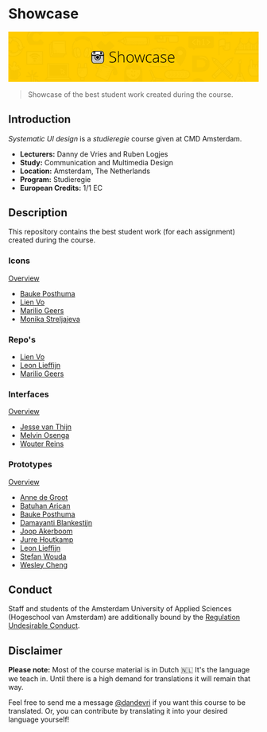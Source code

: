 # Showcase

![Showcase banner](cmda-sud-showcase-banner.jpg)
> Showcase of the best student work created during the course.

## Introduction
*Systematic UI design* is a *studieregie* course given at CMD Amsterdam. 

* **Lecturers:** Danny de Vries and Ruben Logjes
* **Study:** Communication and Multimedia Design
* **Location:** Amsterdam, The Netherlands
* **Program:** Studieregie
* **European Credits:** 1/1 EC

## Description
This repository contains the best student work (for each assignment) created during the course.

### Icons
[Overview](/icons/)
* [Bauke Posthuma](/icons/Bauke-Posthuma_icon.sketch)
* [Lien Vo](/icons/Lien-Vo_icon.sketch)
* [Marilio Geers](/icons/Marilio-Geers_icon.sketch)
* [Monika Streljajeva](/icons/Monika-Streljajeva_icon.sketch)

### Repo's
* [Lien Vo](https://github.com/nlvo/systematic-ui-design)
* [Leon Lieffijn](https://github.com/lieffijnleon/SRP_designsystem)
* [Marilio Geers](https://github.com/mariliogeers/srp-designsystem)

### Interfaces
[Overview](/interfaces/)
* [Jesse van Thijn](/interfaces/Jesse-Van-Thijn_interface.sketch)
* [Melvin Osenga](/interfaces/Melvin-Osenga_interface.sketch)
* [Wouter Reins](/interfaces/Wouter-Reins_interface.sketch)

### Prototypes
[Overview](/prototypes/)
* [Anne de Groot](/prototypes/Anne-de-groot_video.mp4)
* [Batuhan Arican](/prototypes/Batuhan-Arican_prototype.mov)
* [Bauke Posthuma](/prototypes/Bauke-Posthuma_prototype.mp4)
* [Damayanti Blankestijn](/prototypes/Damayanti-Blankestijn_prototype.mp4)
* [Joop Akerboom](/prototypes/Joop-Akerboom_prototype.mp4)
* [Jurre Houtkamp](/prototypes/Jurre-Houtkamp_video.mp4)
* [Leon Lieffijn](/prototypes/Leon-Lieffijn_prototype.mp4)
* [Stefan Wouda](/prototypes/Stefan-Wouda_prototype.mp4)
* [Wesley Cheng](/prototypes/Wesley-Cheng_prototype.mp4)

## Conduct
Staff and students of the Amsterdam University of Applied Sciences (Hogeschool van Amsterdam) are additionally bound by the [Regulation Undesirable Conduct](https://www.amsterdamuas.com/practical-matters/algemeen/hva-breed/juridische-zaken/legal-affairs/regulation-undesirable-conduct/regulation-undesirable-conduct.html#anker-3-complaints-authority).

## Disclaimer
**Please note:** Most of the course material is in Dutch 🇳🇱 It's the language we teach in. Until there is a high demand for translations it will remain that way.

Feel free to send me a message [@dandevri](https://twitter.com/dandevri) if you want this course to be translated. Or, you can contribute by translating it into your desired language yourself!